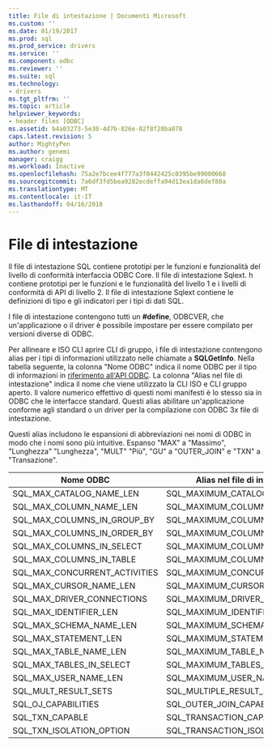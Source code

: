 ```yaml
---
title: File di intestazione | Documenti Microsoft
ms.custom: ''
ms.date: 01/19/2017
ms.prod: sql
ms.prod_service: drivers
ms.service: ''
ms.component: odbc
ms.reviewer: ''
ms.suite: sql
ms.technology:
- drivers
ms.tgt_pltfrm: ''
ms.topic: article
helpviewer_keywords:
- header files [ODBC]
ms.assetid: b4a03273-5e30-4d7b-826e-02f8f28ba078
caps.latest.revision: 5
author: MightyPen
ms.author: genemi
manager: craigg
ms.workload: Inactive
ms.openlocfilehash: 75a2e7bcee4f777a3f0442425c0395be99000668
ms.sourcegitcommit: 7a6df3fd5bea9282ecdeffa94d13ea1da6def80a
ms.translationtype: MT
ms.contentlocale: it-IT
ms.lasthandoff: 04/16/2018
---
```

# <a name="header-files"></a>File di intestazione
Il file di intestazione SQL contiene prototipi per le funzioni e funzionalità del livello di conformità interfaccia ODBC Core. Il file di intestazione Sqlext. h contiene prototipi per le funzioni e le funzionalità del livello 1 e i livelli di conformità di API di livello 2. Il file di intestazione Sqlext contiene le definizioni di tipo e gli indicatori per i tipi di dati SQL.  
  
 I file di intestazione contengono tutti un **#define**, ODBCVER, che un'applicazione o il driver è possibile impostare per essere compilato per versioni diverse di ODBC.  
  
 Per allineare e ISO CLI aprire CLI di gruppo, i file di intestazione contengono alias per i tipi di informazioni utilizzato nelle chiamate a **SQLGetInfo**. Nella tabella seguente, la colonna "Nome ODBC" indica il nome ODBC per il tipo di informazioni in [riferimento all'API ODBC](../../../odbc/reference/syntax/odbc-api-reference.md). La colonna "Alias nel file di intestazione" indica il nome che viene utilizzato la CLI ISO e CLI gruppo aperto. Il valore numerico effettivo di questi nomi manifesti è lo stesso sia in ODBC che le interfacce standard. Questi alias abilitare un'applicazione conforme agli standard o un driver per la compilazione con ODBC 3*x* file di intestazione.  
  
 Questi alias includono le espansioni di abbreviazioni nei nomi di ODBC in modo che i nomi sono più intuitive. Espanso "MAX" a "Massimo", "Lunghezza" "Lunghezza", "MULT" "Più", "GU" a "OUTER_JOIN" e "TXN" a "Transazione".  
  
|Nome ODBC|Alias nel file di intestazione|  
|---------------|--------------------------|  
|SQL_MAX_CATALOG_NAME_LEN|SQL_MAXIMUM_CATALOG_NAME_LENGTH|  
|SQL_MAX_COLUMN_NAME_LEN|SQL_MAXIMUM_COLUMN_NAME_LENGTH|  
|SQL_MAX_COLUMNS_IN_GROUP_BY|SQL_MAXIMUM_COLUMNS_IN_GROUP_BY|  
|SQL_MAX_COLUMNS_IN_ORDER_BY|SQL_MAXIMUM_COLUMNS_IN_ORDER_BY|  
|SQL_MAX_COLUMNS_IN_SELECT|SQL_MAXIMUM_COLUMNS_IN_SELECT|  
|SQL_MAX_COLUMNS_IN_TABLE|SQL_MAXIMUM_COLUMNS_IN_TABLE|  
|SQL_MAX_CONCURRENT_ACTIVITIES|SQL_MAXIMUM_CONCURRENT_ACTIVITIES|  
|SQL_MAX_CURSOR_NAME_LEN|SQL_MAXIMUM_CURSOR_NAME_LENGTH|  
|SQL_MAX_DRIVER_CONNECTIONS|SQL_MAXIMUM_DRIVER_CONNECTIONS|  
|SQL_MAX_IDENTIFIER_LEN|SQL_MAXIMUM_IDENTIFIER_LENGTH|  
|SQL_MAX_SCHEMA_NAME_LEN|SQL_MAXIMUM_SCHEMA_NAME_LENGTH|  
|SQL_MAX_STATEMENT_LEN|SQL_MAXIMUM_STATEMENT_LENGTH|  
|SQL_MAX_TABLE_NAME_LEN|SQL_MAXIMUM_TABLE_NAME_LENGTH|  
|SQL_MAX_TABLES_IN_SELECT|SQL_MAXIMUM_TABLES_IN_SELECT|  
|SQL_MAX_USER_NAME_LEN|SQL_MAXIMUM_USER_NAME_LENGTH|  
|SQL_MULT_RESULT_SETS|SQL_MULTIPLE_RESULT_SETS|  
|SQL_OJ_CAPABILITIES|SQL_OUTER_JOIN_CAPABILITIES|  
|SQL_TXN_CAPABLE|SQL_TRANSACTION_CAPABLE|  
|SQL_TXN_ISOLATION_OPTION|SQL_TRANSACTION_ISOLATION_OPTION|
